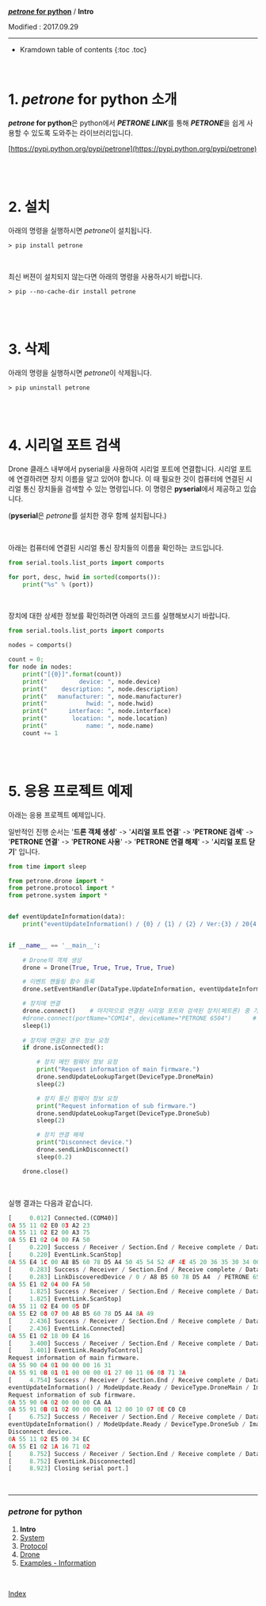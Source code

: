 **[*petrone* for python](index.md)** / **Intro**

Modified : 2017.09.29

---

* Kramdown table of contents
{:toc .toc}


<br>

# 1. *petrone* for python 소개

***petrone* for python**은 python에서 ***PETRONE LINK***를 통해 ***PETRONE***을 쉽게 사용할 수 있도록 도와주는 라이브러리입니다.

[https://pypi.python.org/pypi/petrone](https://pypi.python.org/pypi/petrone)


<br>
<br>


# 2. 설치

아래의 명령을 실행하시면 *petrone*이 설치됩니다.

```
> pip install petrone
```

<br>

최신 버젼이 설치되지 않는다면 아래의 명령을 사용하시기 바랍니다.

```
> pip --no-cache-dir install petrone
```


<br>
<br>


# 3. 삭제

아래의 명령을 실행하시면 *petrone*이 삭제됩니다.

```
> pip uninstall petrone
```


<br>
<br>


# 4. 시리얼 포트 검색


Drone 클래스 내부에서 pyserial을 사용하여 시리얼 포트에 연결합니다. 시리얼 포트에 연결하려면 장치 이름을 알고 있어야 합니다. 이 때 필요한 것이 컴퓨터에 연결된 시리얼 통신 장치들을 검색할 수 있는 명령입니다. 이 명령은 **pyserial**에서 제공하고 있습니다.

(**pyserial**은 *petrone*를 설치한 경우 함께 설치됩니다.)

<br>

아래는 컴퓨터에 연결된 시리얼 통신 장치들의 이름을 확인하는 코드입니다.

```py
from serial.tools.list_ports import comports

for port, desc, hwid in sorted(comports()):
    print("%s" % (port))
```

<br>

장치에 대한 상세한 정보를 확인하려면 아래의 코드를 실행해보시기 바랍니다.

```py
from serial.tools.list_ports import comports

nodes = comports()

count = 0;
for node in nodes:
    print("[{0}]".format(count))
    print("         device: ", node.device)
    print("    description: ", node.description)
    print("   manufacturer: ", node.manufacturer)
    print("           hwid: ", node.hwid)
    print("      interface: ", node.interface)
    print("       location: ", node.location)
    print("           name: ", node.name)
    count += 1
```


<br>
<br>


# 5. 응용 프로젝트 예제

아래는 응용 프로젝트 예제입니다.

일반적인 진행 순서는 '**드론 객체 생성**' -> '**시리얼 포트 연결**' -> '**PETRONE 검색**' ->  '**PETRONE 연결**' -> '**PETRONE 사용**' ->  '**PETRONE 연결 해제**' ->  '**시리얼 포트 닫기**' 입니다.

```py
from time import sleep

from petrone.drone import *
from petrone.protocol import *
from petrone.system import *


def eventUpdateInformation(data):
    print("eventUpdateInformation() / {0} / {1} / {2} / Ver:{3} / 20{4:02}.{5}.{6}".format(data.modeUpdate, data.deviceType, data.imageType, data.version, data.year, data.month, data.day))


if __name__ == '__main__':
    
    # Drone의 객체 생성
    drone = Drone(True, True, True, True, True)

    # 이벤트 핸들링 함수 등록
    drone.setEventHandler(DataType.UpdateInformation, eventUpdateInformation)

    # 장치에 연결
    drone.connect()    # 마지막으로 연결된 시리얼 포트와 검색된 장치(페트론) 중 가장 신호가 강한 장치에 연결
    #drone.connect(portName="COM14", deviceName="PETRONE 6504")      # 시리얼 포트와 장치(페트론)를 지정하여 연결
    sleep(1)
    
    # 장치에 연결된 경우 정보 요청
    if drone.isConnected():

        # 장치 메인 펌웨어 정보 요청
        print("Request information of main firmware.")
        drone.sendUpdateLookupTarget(DeviceType.DroneMain)
        sleep(2)

        # 장치 통신 펌웨어 정보 요청
        print("Request information of sub firmware.")
        drone.sendUpdateLookupTarget(DeviceType.DroneSub)
        sleep(2)

        # 장치 연결 해제
        print("Disconnect device.")
        drone.sendLinkDisconnect()
        sleep(0.2)

    drone.close()
```

<br>

실행 결과는 다음과 같습니다.

```py
[     0.012] Connected.(COM40)]
0A 55 11 02 E0 03 A2 23
0A 55 11 02 E2 00 A3 75
0A 55 E1 02 04 00 FA 50
[     0.220] Success / Receiver / Section.End / Receive complete / DataType.LinkEvent / [receive: 0x50FA]
[     0.220] EventLink.ScanStop]
0A 55 E4 1C 00 A8 B5 60 78 D5 A4 50 45 54 52 4F 4E 45 20 36 35 30 34 00 00 00 00 00 00 00 00 D6 CF 54
[     0.283] Success / Receiver / Section.End / Receive complete / DataType.LinkDiscoveredDevice / [receive: 0x54CF]
[     0.283] LinkDiscoveredDevice / 0 / A8 B5 60 78 D5 A4  / PETRONE 6504 / -42]
0A 55 E1 02 04 00 FA 50
[     1.825] Success / Receiver / Section.End / Receive complete / DataType.LinkEvent / [receive: 0x50FA]
[     1.825] EventLink.ScanStop]
0A 55 11 02 E4 00 05 DF
0A 55 E2 08 07 00 A8 B5 60 78 D5 A4 8A 49
[     2.436] Success / Receiver / Section.End / Receive complete / DataType.LinkEventAddress / [receive: 0x498A]
[     2.436] EventLink.Connected]
0A 55 E1 02 18 00 E4 16
[     3.400] Success / Receiver / Section.End / Receive complete / DataType.LinkEvent / [receive: 0x16E4]
[     3.401] EventLink.ReadyToControl]
Request information of main firmware.
0A 55 90 04 01 00 00 00 16 31
0A 55 91 0B 01 01 00 00 00 01 27 00 11 06 08 71 3A
[     4.754] Success / Receiver / Section.End / Receive complete / DataType.UpdateInformation / [receive: 0x3A71]
eventUpdateInformation() / ModeUpdate.Ready / DeviceType.DroneMain / ImageType.ImageA / Ver:39 / 2017.6.8
Request information of sub firmware.
0A 55 90 04 02 00 00 00 CA AA
0A 55 91 0B 01 02 00 00 00 01 12 00 10 07 0E C0 C0
[     6.752] Success / Receiver / Section.End / Receive complete / DataType.UpdateInformation / [receive: 0xC0C0]
eventUpdateInformation() / ModeUpdate.Ready / DeviceType.DroneSub / ImageType.ImageA / Ver:18 / 2016.7.14
Disconnect device.
0A 55 11 02 E5 00 34 EC
0A 55 E1 02 1A 16 71 02
[     8.752] Success / Receiver / Section.End / Receive complete / DataType.LinkEvent / [receive: 0x0271]
[     8.752] EventLink.Disconnected]
[     8.923] Closing serial port.]
```


<br>

---

<h3><i>petrone</i> for python</H3>

 1. **Intro**
 2. [System](02_system.md)
 3. [Protocol](03_protocol.md)
 4. [Drone](04_drone.md)
 5. [Examples - Information](examples_01_information.md)

<br>

[Index](index.md)
